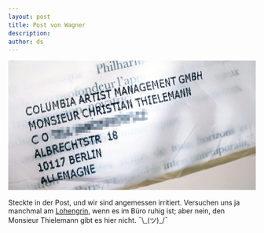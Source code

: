 ```yaml
---
layout: post
title: Post von Wagner
description:
author: ds
---
```


![Post für Monsieur Christian Thielemann](/content/images/2018/03/post-von-wagner.jpg)

Steckte in der Post, und wir sind angemessen irritiert. Versuchen uns ja manchmal am [Lohengrin](https://de.wikipedia.org/wiki/Lohengrin), wenn es im Büro ruhig ist; aber nein, den Monsieur Thielemann gibt es hier nicht. ¯\\\_(ツ)_/¯ 

